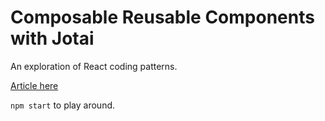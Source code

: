 # Composable Reusable Components with Jotai

An exploration of React coding patterns.

[Article here](./src/article.md)

`npm start` to play around.
